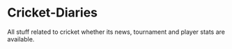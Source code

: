 # Cricket-Diaries
All stuff related to cricket whether its news, tournament and player stats are available.
